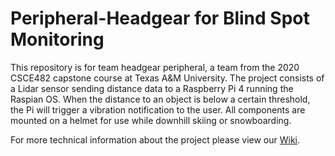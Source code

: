 # Peripheral-Headgear for Blind Spot Monitoring
This repository is for team headgear peripheral, a team from the 2020 CSCE482 capstone course at Texas A&M University. The project consists of a Lidar sensor sending distance data to a Raspberry Pi 4 running the Raspian OS. When the distance to an object is below a certain threshold, the Pi will trigger a vibration notification to the user. All components are mounted on a helmet for use while downhill skiing or snowboarding.

For more technical information about the project please view our [Wiki](https://github.com/rossmichaelyoung/peripheral-headgear/wiki).
